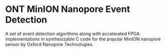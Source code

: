 # ONT MinION Nanopore Event Detection
A set of event detection algorithms along with accelerated FPGA implementations in synthesizable C code for the popular MinION nanopore sensor by Oxford Nanopore Technologies.

